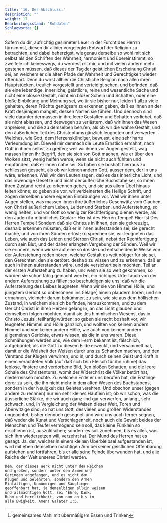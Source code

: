 ```yaml
---
title: '16. Der Abschluss.'
description: ""
weight: 17
Bearbeitungsstand: "Rohdaten"
Schlagworte: {}
---
```

<!-- seite 794 -->

Sofern du dir, aufrichtig gesinneter Leser
in der Furcht des Herrrn fürnimmst, diesen
dir allhier vorgelegten Entwurf der Religion zu
betrachten, und dabei beherzigst, wie genau derselbe
so wohl mit sich selbst als den Schriften der
Wahrheit, harmoniert und übereinstimmt; so zweifele
ich keineswegs, du werdest mit mir, und mit
vielen andern mehr gestehen müssen, daß dieses der
Tag der geistlichen Erscheinung Christi sei, an
welchem er die alten Pfade der Wahrheit und Gerechtigkeit
wieder offenbart. Denn du wirst allhier
die Christliche Religion nach allen ihren Hauptstücken,
treulich vorgestellt und verteidigt sehen,
und befinden, daß sie eine lebendige, innerliche,
geistliche, reine und wesentliche Sache und nicht
eine blosse Gestalt, nicht ein bloßer Schein und
Schatten, oder eine bloße Einbildung und Meinung
sei, wofür sie bisher nur, leider(!) allzu viele gehalten,
deren Früchte genügsam zu erkennen geben,
daß es ihnen an der Kraft desjenigen mangelt, dessen
Namen sie führen. Und dennoch sind viele darunter
dermassen in ihre leere Gestalten und Schatten
verliebet, daß sie nicht ablassen, und deswegen
zu verlästern, daß wir ihnen das Wesen anpreisen,
und sie zu demselben berufen, als ob wir die wahre
Gestalt, und den äußerlichen Teil des Christentums
gänzlich leugneten und verwerfen. Welches,
wie Gott, dem Herzenskündiger, bewusst,
eine sehr harte Verleumdung ist. Dieweil mir
demnach die Leute Ernstlich ermahnt, nach Gott
in ihnen selbst zu greifen; weil wir ihnen vor Augen
gestellt, wag massen ihnen ihr Begriff, den
sie sich von Gott machen, wie er über den Wolken
sitzt, wenig helfen werde, wenn sie nicht auch<!-- seite 795 -->
fühlten und empfänden, daß er ihnen nahe sei:
So haben sie boshaft hierraus zu schliessen gesucht,
als ob wir keinen andern Gott, ausser dem, der
in uns wäre, erkennen. Weil wir den Leuten
sagen, daß es das innerliche Licht, und das inwendige
Gesetze und nicht der äußerliche Buchstabe
sei, so ihnen ihren Zustand recht zu erkennen
geben, und sie aus allem Übel hinaus leiten könne;
so geben sie vor, wir verkleinerten die Heilige
Schrift, und zögen derselben unsere eigenen Einbildungen
vor. Weil wir ihnen unter Augen stellen,
was massen ihnen ihre äußerliches Geschwätz
vom Glauben, von Christi äußerlichem Leben, Leiden
und Sterben, und Auferstehung, so wenig helfen,
und vor Gott so wenig zur Rechtfertigung
dienen werde, als den Juden ihr mündliches Geplärr:
Hier ist des Herren Tempel! Hier ist
Des Herren Tempel! Sondern daß sie Christus
in ihnen, den sie gekreuzigt, deshalb erkennen müssten,
daß er in ihnen auferstanden sei, sie gerecht mache,
und von ihren Sünden erlöst; so sprechen sie, wir
leugneten das Leben, wie auch das Leiden und Sterben
Christi, nebst der Rechtfertigung durch sein
Blut, und der daher erlangten Vergebung der Sünden.
Weil wir sie erinnern, wenn wir sie auf eine
so dreiste und entscheidende Weise von der Auferstehung
reden hören, welcher Gestalt es weit nötiger
für sie sei, den Gerechten, den sie getötet,
deshalb zu wissen und zu erkennen, daß er auch in ihnen
auferstanden wäre, und sie versichert sein möchten,
Teil an der ersten Auferstehung zu haben,
und wenn sie so weit gekommen, so würden sie
schon fähig gemacht werden, ein richtiges
Urteil auch von der andern Auferstehung zu fällen;
so beschuldigen sie uns, daß wir die Auferstehung
des Leibes leugneten. Wenn wir sie von Himmel<!-- seite 796 -->
Hölle, und jüngstem Gericht so unbesonnen
ins Gelage[^k16f01] hinein plaudern hören, und sie ermahnen,
vielmehr darum bekümmert zu sein, wie sie
aus dem höllischen Zustand, in welchem sie sich be finden,
herauskommen, und zu dem Gericht Christi
in ihren Herzen gelangen, an das Licht glauben
und demselben folgen möchten, damit sie des
himmlischen Wesens, das in Christo Jesuisi, teilhaftig
würden; so geben sie recht boshaft vor, wir
leugneten Himmel und Hölle gänzlich, und wollten
von keinem andern Himmel und von keiner andern
Hölle, wie auch von keinem andern allgemeinen
Gerichte, etwas wissen, als die in uns waren.
Diese Schmähungen werden uns, wie dem Herrn
bekannt ist, fälschlich, aufgebürdet; als die Gott
zu diesem Ende erweckt, und versammelt hat, damit
er die Weisheit der Weisen durch uns zu Schanden
machen, und den Verstand der Klugen verwirren;
und in, und durch seinen Geist und Kraft in
einem verachteten Volk (auf daß sich kein Fleisch
für ihn rühme) das leblose, finstere und verdorbene
Bild, Den bloßen Schatten, und die leere Schale
des Christentums, womit der Widerchrist die
Völker betört hat, niederreissen möchte. Zu welchein
Ende er uns berufen hat, die Erstlinge derer
zu sein, die ihn nicht mehr in dem alten Wesen
des Buchstabens, sondern in der Neuigkeit des Geistes
verehren. Und obschon unser (gegen andere zu
rechnen) nur ein sehr kleines Häuflein ist; ob wir
schon, was die äusserliche Stärke, die wir auch
ganz und gar verwerfen, anlangt, sehr schwach,
und, in Vergleichung der Weisen dieser Welt,
Toren und Aberwitzige sind; so hat uns Gott,
des vielen und großen Widerstandes ungeachtet,
bisher dennoch gesegnet, und wird uns auch ferner
segnen, daß weder die Kunst und Verschlagenheit,<!-- seite 797 -->
noch auch die Gewalt beides der Menschen und Teufel
vermögend sein soll, das kleine Fünklein so erschienen
ist, auszulöschen; sondern es soll zunehmen,
bis es alles, was sich ihm wiedersetzen will, verzehrt
hat. Der Mund des Herren hat es gesagt.
Ja, der, welcher in einem kleinen Überbleibsel
aufgestanden ist, wird mit eben demselben
mächtigen Ärm bei seiner geistlichen Offenbarung
aufstehen und fortfahren, bis er alle seine Feinde überwunden
hat, und alle Reiche der Welt unseres Christi
werden.

	Dem, der dieses Werk nicht unter den Reichen
	und großen, sondern unter den Armen und
	Geringen angefangen, und es nicht den
	Klugen und Gelehrten, sondern den Armen
	Einfältigen, Unmündigen und Säuglingen
	geoffenbart hat, ja demselbigen allein weisen
	und allmächtigen Gott, sei 'Ehre, Dank,
	Ruhm und Herrlichkeit, von nun an bis in
	alle Ewigkeit. Amen! Galater 1:5.

<!-- FUSSNOTEN -->

[^k16f01]: gemeinsames Mahl mit übermäßigem Essen und Trinken